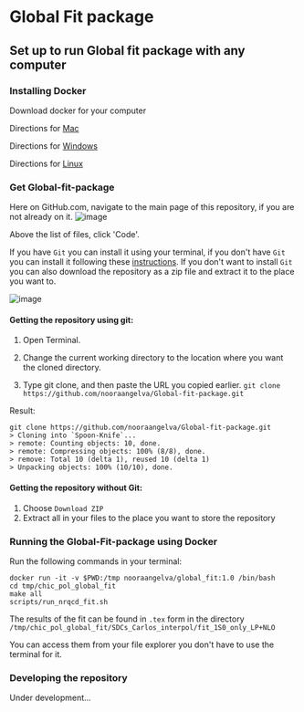 # Global Fit package
 
## Set up to run Global fit package with any computer
 
### Installing Docker
 
Download docker for your computer
 
Directions for [Mac](https://docs.docker.com/desktop/mac/install/)

Directions for [Windows](https://docs.docker.com/desktop/windows/install/)

Directions for [Linux](https://docs.docker.com/desktop/linux/install/)

### Get Global-fit-package

Here on GitHub.com, navigate to the main page of this repository, if you are not already on it.
![image](https://user-images.githubusercontent.com/78410623/140979822-66878ab2-bc8f-44f7-8908-e02bcb49ade8.png)

Above the list of files, click  'Code'.

If you have ```Git``` you can install it using your terminal, if you don't have ```Git``` you can install it following these [instructions](https://github.com/git-guides/install-git). If you don't want to install ```Git``` you can also download the repository as a zip file and extract it to the place you want to.

![image](https://user-images.githubusercontent.com/78410623/140980507-f2d5e82e-2e85-4c9d-a341-bf622fb5d71d.png)

#### Getting the repository using git:

1. Open Terminal.

2. Change the current working directory to the location where you want the cloned directory.

3. Type git clone, and then paste the URL you copied earlier.
```git clone https://github.com/nooraangelva/Global-fit-package.git```

Result:
```
git clone https://github.com/nooraangelva/Global-fit-package.git
> Cloning into `Spoon-Knife`...
> remote: Counting objects: 10, done.
> remote: Compressing objects: 100% (8/8), done.
> remove: Total 10 (delta 1), reused 10 (delta 1)
> Unpacking objects: 100% (10/10), done.
```

#### Getting the repository without Git:
1. Choose ```Download ZIP```
2. Extract all in your files to the place you want to store the repository


### Running the Global-Fit-package using Docker
Run the following commands in your terminal:

```
docker run -it -v $PWD:/tmp nooraangelva/global_fit:1.0 /bin/bash
cd tmp/chic_pol_global_fit
make all
scripts/run_nrqcd_fit.sh
```

The results of the fit can be found in ```.tex``` form in the directory ```/tmp/chic_pol_global_fit/SDCs_Carlos_interpol/fit_1S0_only_LP+NLO```

You can access them from your file explorer you don't have to use the terminal for it.

### Developing the repository

Under development...
